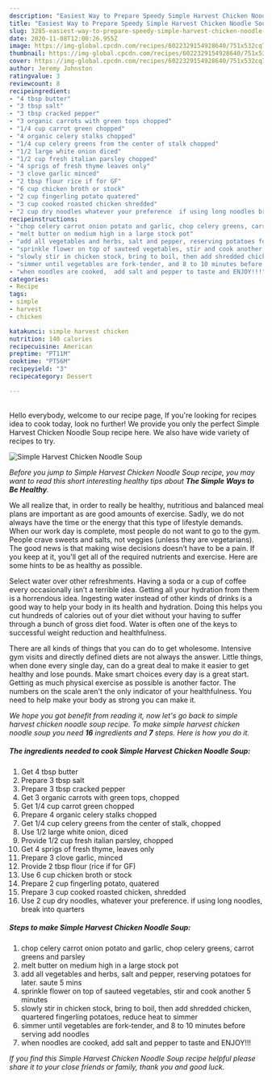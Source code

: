 ```yaml
---
description: "Easiest Way to Prepare Speedy Simple Harvest Chicken Noodle Soup"
title: "Easiest Way to Prepare Speedy Simple Harvest Chicken Noodle Soup"
slug: 3285-easiest-way-to-prepare-speedy-simple-harvest-chicken-noodle-soup
date: 2020-11-08T12:00:26.955Z
image: https://img-global.cpcdn.com/recipes/6022329154928640/751x532cq70/simple-harvest-chicken-noodle-soup-recipe-main-photo.jpg
thumbnail: https://img-global.cpcdn.com/recipes/6022329154928640/751x532cq70/simple-harvest-chicken-noodle-soup-recipe-main-photo.jpg
cover: https://img-global.cpcdn.com/recipes/6022329154928640/751x532cq70/simple-harvest-chicken-noodle-soup-recipe-main-photo.jpg
author: Jeremy Johnston
ratingvalue: 3
reviewcount: 8
recipeingredient:
- "4 tbsp butter"
- "3 tbsp salt"
- "3 tbsp cracked pepper"
- "3 organic carrots with green tops chopped"
- "1/4 cup carrot green chopped"
- "4 organic celery stalks chopped"
- "1/4 cup celery greens from the center of stalk chopped"
- "1/2 large white onion diced"
- "1/2 cup fresh italian parsley chopped"
- "4 sprigs of fresh thyme leaves only"
- "3 clove garlic minced"
- "2 tbsp flour rice if for GF"
- "6 cup chicken broth or stock"
- "2 cup fingerling potato quatered"
- "3 cup cooked roasted chicken shredded"
- "2 cup dry noodles whatever your preference  if using long noodles break into quarters"
recipeinstructions:
- "chop celery carrot onion potato and garlic, chop celery greens, carrot greens and parsley"
- "melt butter on medium high in a large stock pot"
- "add all vegetables and herbs, salt and pepper, reserving potatoes for later.  saute 5 mins"
- "sprinkle flower on top of sauteed vegetables, stir and cook another 5 minutes"
- "slowly stir in chicken stock, bring to boil, then add shredded chicken, quartered fingerling potatoes, reduce heat to simmer"
- "simmer until vegetables are fork-tender, and 8 to 10 minutes before serving add noodles"
- "when noodles are cooked,  add salt and pepper to taste and ENJOY!!!"
categories:
- Recipe
tags:
- simple
- harvest
- chicken

katakunci: simple harvest chicken 
nutrition: 140 calories
recipecuisine: American
preptime: "PT11M"
cooktime: "PT56M"
recipeyield: "3"
recipecategory: Dessert

---
```

<br>
Hello everybody, welcome to our recipe page, If you're looking for recipes idea to cook today, look no further! We provide you only the perfect Simple Harvest Chicken Noodle Soup recipe here. We also have wide variety of recipes to try.
<br>


![Simple Harvest Chicken Noodle Soup](https://img-global.cpcdn.com/recipes/6022329154928640/751x532cq70/simple-harvest-chicken-noodle-soup-recipe-main-photo.jpg)

<i>Before you jump to Simple Harvest Chicken Noodle Soup recipe, you may want to read this short interesting healthy tips about <strong>The Simple Ways to Be Healthy</strong>.</i>

We all realize that, in order to really be healthy, nutritious and balanced meal plans are important as are good amounts of exercise. Sadly, we do not always have the time or the energy that this type of lifestyle demands. When our work day is complete, most people do not want to go to the gym. People crave sweets and salts, not veggies (unless they are vegetarians). The good news is that making wise decisions doesn’t have to be a pain. If you keep at it, you'll get all of the required nutrients and exercise. Here are some hints to be as healthy as possible.

Select water over other refreshments. Having a soda or a cup of coffee every occasionally isn’t a terrible idea. Getting all your hydration from them is a horrendous idea. Ingesting water instead of other kinds of drinks is a good way to help your body in its health and hydration. Doing this helps you cut hundreds of calories out of your diet without your having to suffer through a bunch of gross diet food. Water is often one of the keys to successful weight reduction and healthfulness.

There are all kinds of things that you can do to get wholesome. Intensive gym visits and directly defined diets are not always the answer. Little things, when done every single day, can do a great deal to make it easier to get healthy and lose pounds. Make smart choices every day is a great start. Getting as much physical exercise as possible is another factor. The numbers on the scale aren't the only indicator of your healthfulness. You need to help make your body as strong you can make it. 


<i>We hope you got benefit from reading it, now let's go back to simple harvest chicken noodle soup recipe. To make simple harvest chicken noodle soup you need <strong>16</strong> ingredients and <strong>7</strong> steps. Here is how you do it.
</i>

##### The ingredients needed to cook Simple Harvest Chicken Noodle Soup:

1. Get 4 tbsp butter
1. Prepare 3 tbsp salt
1. Prepare 3 tbsp cracked pepper
1. Get 3 organic carrots with green tops, chopped
1. Get 1/4 cup carrot green chopped
1. Prepare 4 organic celery stalks chopped
1. Get 1/4 cup celery greens from the center of stalk, chopped
1. Use 1/2 large white onion, diced
1. Provide 1/2 cup fresh italian parsley, chopped
1. Get 4 sprigs of fresh thyme, leaves only
1. Prepare 3 clove garlic, minced
1. Provide 2 tbsp flour (rice if for GF)
1. Use 6 cup chicken broth or stock
1. Prepare 2 cup fingerling potato, quatered
1. Prepare 3 cup cooked roasted chicken, shredded
1. Use 2 cup dry noodles, whatever your preference.  if using long noodles, break into quarters


##### Steps to make Simple Harvest Chicken Noodle Soup:

1. chop celery carrot onion potato and garlic, chop celery greens, carrot greens and parsley
1. melt butter on medium high in a large stock pot
1. add all vegetables and herbs, salt and pepper, reserving potatoes for later.  saute 5 mins
1. sprinkle flower on top of sauteed vegetables, stir and cook another 5 minutes
1. slowly stir in chicken stock, bring to boil, then add shredded chicken, quartered fingerling potatoes, reduce heat to simmer
1. simmer until vegetables are fork-tender, and 8 to 10 minutes before serving add noodles
1. when noodles are cooked,  add salt and pepper to taste and ENJOY!!!


<i>If you find this Simple Harvest Chicken Noodle Soup recipe helpful please share it to your close friends or family, thank you and good luck.</i>
